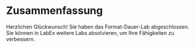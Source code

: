 # Zusammenfassung

Herzlichen Glückwunsch! Sie haben das Format-Dauer-Lab abgeschlossen. Sie können in LabEx weitere Labs absolvieren, um Ihre Fähigkeiten zu verbessern.
